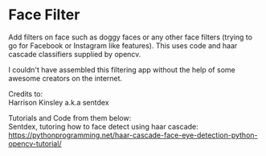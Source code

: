 # Face Filter
Add filters on face such as doggy faces or any other face filters (trying to go for Facebook or Instagram like features). This uses code and haar cascade classifiers supplied by opencv. 


I couldn't have assembled this filtering app without the help of some awesome creators on the internet.  

Credits to:  
Harrison Kinsley a.k.a sentdex

Tutorials and Code from them below:  
Sentdex, tutoring how to face detect using haar cascade: https://pythonprogramming.net/haar-cascade-face-eye-detection-python-opencv-tutorial/  
